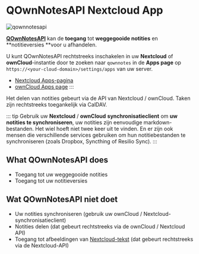 # QOwnNotesAPI Nextcloud App


![qownnotesapi](/img/qownnotesapi.png)

[**QOwnNotesAPI**](https://github.com/pbek/qownnotesapi) kan de **toegang** tot **weggegooide notities** en **notitieversies **voor u afhandelen.

U kunt QOwnNotesAPI rechtstreeks inschakelen in uw **Nextcloud** of **ownCloud**-instantie door te zoeken naar `qownnotes` in de **Apps page** op `https://<your-cloud-domain>/settings/apps` van uw server.

- [Nextcloud Apps-pagina](https://apps.nextcloud.com/apps/qownnotesapi)
- [ownCloud Apps page](https://marketplace.owncloud.com/apps/qownnotesapi)
:::

Het delen van notities gebeurt via de API van Nextcloud / ownCloud. Taken zijn rechtstreeks toegankelijk via CalDAV.

::: tip
Gebruik uw **Nextcloud** / **ownCloud** **synchronisatieclient** om **uw notities te synchroniseren**, uw notities zijn eenvoudige markdown-bestanden. Het wiel hoeft niet twee keer uit te vinden. En er zijn ook mensen die verschillende services gebruiken om hun notitiebestanden te synchroniseren (zoals Dropbox, Syncthing of Resilio Sync).
:::

## What QOwnNotesAPI does

- Toegang tot uw weggegooide notities
- Toegang tot uw notitieversies

## Wat QOwnNotesAPI niet doet

- Uw notities synchroniseren (gebruik uw ownCloud / Nextcloud-synchronisatieclient)
- Notities delen (dat gebeurt rechtstreeks via de ownCloud / Nextcloud API)
- Toegang tot afbeeldingen van [Nextcloud-tekst](https://github.com/nextcloud/text) (dat gebeurt rechtstreeks via de Nextcloud-API)
